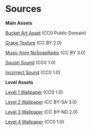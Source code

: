 Sources
======

**Main Assets**

[Bucket Art Asset](https://pixabay.com/en/bucket-water-tub-container-pail-159476/) (CC0 Public Domain)

[Grape Texture](https://www.flickr.com/photos/martisimas/6082298090) (CC BY 2.0)

[Music from NoSoapRadio](http://dreade.com/nosoap/) (CC BY 3.0)

[Squish Sound](https://freesound.org/people/HonorHunter/sounds/271666/) (CC0 1.0)

[Incorrect Sound](https://freesound.org/people/themusicalnomad/sounds/253886/) (CC0 1.0)

**Level Assets**

[Level 1 Wallpaper](http://www.public-domain-image.com/free-images/wallpapers/green-wallpaper/attachment/green-wallpaper) (CC0 1.0)

[Level 2 Wallpaper](https://en.wikipedia.org/wiki/Silent_Valley_National_Park#/media/File:FOREST_BY_NIHAL_JABIN.jpg) (CC BY-SA 3.0)

[Level 3 Wallpaper](https://www.flickr.com/photos/imageme/3189274533) (CC BY-ND 2.0)

[Level 4 Wallpaper](https://www.pexels.com/photo/food-healthy-man-person-5122/) (CC0 1.0)